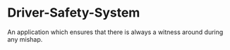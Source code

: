 # Driver-Safety-System
An application which ensures that there is always a witness around during any mishap.
